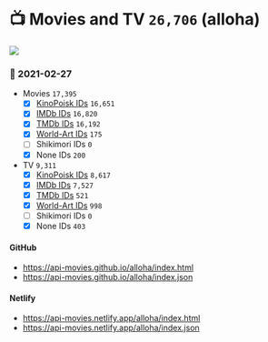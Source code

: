 # :tv: Movies and TV `26,706` (alloha)

<a href="https://API-Movies.github.io"><img src="https://API-Movies.github.io/banner.png?cache"></a>

### :date: 2021-02-27
- Movies `17,395`
  - [x] <a href="https://API-Movies.github.io/alloha/movie_kinopoisk_ids.json">KinoPoisk IDs</a> `16,651`
  - [x] <a href="https://API-Movies.github.io/alloha/movie_imdb_ids.json">IMDb IDs</a> `16,820`
  - [x] <a href="https://API-Movies.github.io/alloha/movie_tmdb_ids.json">TMDb IDs</a> `16,192`
  - [x] <a href="https://API-Movies.github.io/alloha/movie_world_art_ids.json">World-Art IDs</a> `175`
  - [ ] Shikimori IDs `0`
  - [x] None IDs `200`
- TV `9,311`
  - [x] <a href="https://API-Movies.github.io/alloha/tv_kinopoisk_ids.json">KinoPoisk IDs</a> `8,617`
  - [x] <a href="https://API-Movies.github.io/alloha/tv_imdb_ids.json">IMDb IDs</a> `7,527`
  - [x] <a href="https://API-Movies.github.io/alloha/tv_tmdb_ids.json">TMDb IDs</a> `521`
  - [x] <a href="https://API-Movies.github.io/alloha/tv_world_art_ids.json">World-Art IDs</a> `998`
  - [ ] Shikimori IDs `0`
  - [x] None IDs `403`
#### GitHub
- <a href='https://api-movies.github.io/alloha/index.html' target='_blank'>https://api-movies.github.io/alloha/index.html</a>
- <a href='https://api-movies.github.io/alloha/index.json' target='_blank'>https://api-movies.github.io/alloha/index.json</a>
#### Netlify
- <a href='https://api-movies.netlify.app/alloha/index.html' target='_blank'>https://api-movies.netlify.app/alloha/index.html</a>
- <a href='https://api-movies.netlify.app/alloha/index.json' target='_blank'>https://api-movies.netlify.app/alloha/index.json</a>
